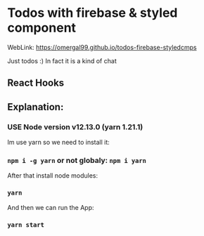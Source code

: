 # Todos with firebase & styled component

WebLink: https://omergal99.github.io/todos-firebase-styledcmps

Just todos :) 
In fact it is a kind of chat

## React Hooks

## Explanation:
### USE Node version v12.13.0 (yarn 1.21.1)

Im use yarn so we need to install it:
### `npm i -g yarn` or not globaly: `npm i yarn`

After that install node modules:
### `yarn`

And then we can run the App:
### `yarn start`
